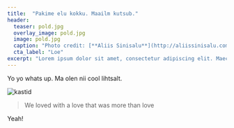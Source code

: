 ```yaml
---
title:  "Pakime elu kokku. Maailm kutsub."
header:
  teaser: pold.jpg
  overlay_image: pold.jpg
  image: pold.jpg
  caption: "Photo credit: [**Aliis Sinisalu**](http://aliissinisalu.com)"
  cta_label: "Loe"
excerpt: "Lorem ipsum dolor sit amet, consectetur adipiscing elit. Maecenas eu libero a est feugiat varius. Fusce dictum ultrices fringilla."
---
```

Yo yo whats up. Ma olen nii cool lihtsalt.

![kastid]({{site.baseurl}}/images/IMG_20160420_083039.jpg)

> We loved with a love that was more than love





Yeah!

